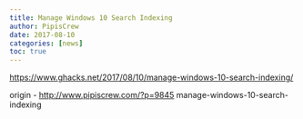 ```yaml
---
title: Manage Windows 10 Search Indexing
author: PipisCrew
date: 2017-08-10
categories: [news]
toc: true
---
```


https://www.ghacks.net/2017/08/10/manage-windows-10-search-indexing/

origin - http://www.pipiscrew.com/?p=9845 manage-windows-10-search-indexing